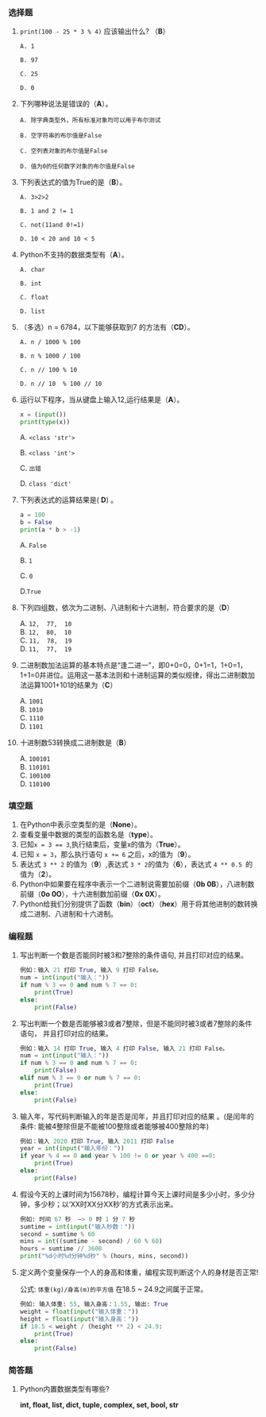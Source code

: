 
### 选择题

1. `print(100 - 25 * 3 % 4)` 应该输出什么? （**B**）

   `A. 1`<br>

   `B. 97`<br>

   `C. 25`<br>

   `D. 0`<br>

2. 下列哪种说法是错误的（**A**）。

   `A. 除字典类型外，所有标准对象均可以用于布尔测试`<br>

   `B. 空字符串的布尔值是False`<br>

   `C. 空列表对象的布尔值是False`<br>

   `D. 值为0的任何数字对象的布尔值是False`<br>

3. 下列表达式的值为True的是（**B**）。

   `A. 3>2>2`<br>

   `B. 1 and 2 != 1`<br>

   `C. not(11and 0!=1)`<br>

   `D. 10 < 20 and 10 < 5`<br>

4. Python不支持的数据类型有（**A**）。

   `A. char`<br>

   `B. int`<br>

   `C. float`<br>

   `D. list`<br>

5. （多选）n = 6784，以下能够获取到7 的方法有（**CD**）。

   `A. n / 1000 % 100 `<br>

   `B. n % 1000 / 100`<br>

   `C. n // 100 % 10`<br>

   `D. n // 10  % 100 // 10`<br>

6. 运行以下程序，当从键盘上输入12,运行结果是（**A**）。

   ```python
   x = (input())
   print(type(x))
   ```

   A. `<class 'str'>`<br>

   B. `<class 'int'>`<br>

   C. `出错`<br>

   D. `class 'dict'`<br>

7. 下列表达式的运算结果是(  **D**) 。

   ```python
   a = 100
   b = False
   print(a * b > -1)
   ```

   A.  `False`<br>

   B. `1`<br>

   C. `0`<br>

   D.`True`<br>

8. 下列四组数，依次为二进制、八进制和十六进制，符合要求的是（**D**）

      A. `12,  77,  10`<br>
      B. `12,  80,  10`<br>
      C. `11,  78,  19`<br>
      D. `11,  77,  19`<br>

9. 二进制数加法运算的基本特点是“逢二进一”，即0+0=0，0+1=1，1+0=1，1+1=0并进位。运用这一基本法则和十进制运算的类似规律，得出二进制数加法运算1001+101的结果为（**C**）

      A. `1001`<br>
      B. `1010`<br>
      C. `1110`<br>
      D. `1101`<br>

10. 十进制数53转换成二进制数是（**B**）

      A. `100101`<br>
      B. `110101`<br>
      C. `100100`<br>
      D. `110100`<br>

### 填空题

1. 在Python中表示空类型的是（**None**）。
2. 查看变量中数据的类型的函数名是（**type**）。
3. 已知`x = 3 == 3`,执行结束后，变量x的值为（**True**）。
4. 已知 `x = 3`，那么执行语句 `x += 6` 之后，x的值为（**9**）。
5. 表达式 `3 ** 2` 的值为（**9**）,表达式 `3 * 2`的值为（**6**），表达式 `4 ** 0.5 `的值为（**2**）。
6. Python中如果要在程序中表示一个二进制说需要加前缀（**0b 0B**），八进制数前缀（**0o 0O**），十六进制数加前缀（**0x 0X**）。
7. Python给我们分别提供了函数（**bin**）（**oct**）（**hex**）用于将其他进制的数转换成二进制、八进制和十六进制。

### 编程题

1. 写出判断一个数是否能同时被3和7整除的条件语句, 并且打印对应的结果。

   ```python
   例如：输入 21 打印 True, 输入 9 打印 False。
   num = int(input("输入："))
   if num % 3 == 0 and num % 7 == 0:
       print(True)
   else:
       print(False)
   ```

2. 写出判断一个数是否能够被3或者7整除，但是不能同时被3或者7整除的条件语句， 并且打印对应的结果。

   ```python
   例如：输入 14 打印 True, 输入 4 打印 False, 输入 21 打印 False。
   num = int(input("输入："))
   if num % 3 == 0 and num % 7 == 0:
       print(False)
   elif num % 3 == 0 or num % 7 == 0:
       print(True)
   else:
       print(False)
   ```

3. 输入年，写代码判断输入的年是否是闰年，并且打印对应的结果  。(是闰年的条件: 能被4整除但是不能被100整除或者能够被400整除的年)

   ```python
   例如：输入 2020 打印 True, 输入 2011 打印 False
   year = int(input("输入年份："))
   if year % 4 == 0 and year % 100 != 0 or year % 400 ==0:
       print(True)
   else:
       print(False)
   ```

4. 假设今天的上课时间为15678秒，编程计算今天上课时间是多少小时，多少分钟，多少秒；以‘XX时XX分XX秒’的方式表示出来。

   ```python
   例如: 时间 67 秒  —> 0 时 1 分 7 秒
   sumtime = int(input("输入秒数："))
   second = sumtime % 60
   mins = int((sumtime - second) / 60 % 60)
   hours = sumtime // 3600
   print("%d小时%d分钟%d秒" % (hours, mins, second))
   ```

5. 定义两个变量保存一个人的身高和体重，编程实现判断这个人的身材是否正常!

   公式: `体重(kg)/身高(m)的平方值` 在18.5 ~ 24.9之间属于正常。

   ```python
   例如: 输入体重: 55, 输入身高：1.55, 输出: True
   weight = float(input("输入体重："))
   height = float(input("输入身高："))
   if 18.5 < weight / (height ** 2) < 24.9:
       print(True)
   else:
       print(False)
   ```

### 简答题

1. Python内置数据类型有哪些?

   **int, float, list, dict, tuple, complex, set, bool, str**

